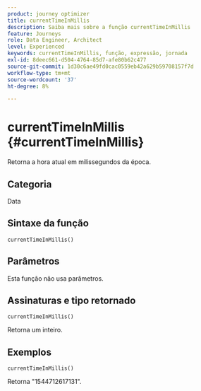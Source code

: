 ```yaml
---
product: journey optimizer
title: currentTimeInMillis
description: Saiba mais sobre a função currentTimeInMillis
feature: Journeys
role: Data Engineer, Architect
level: Experienced
keywords: currentTimeInMillis, função, expressão, jornada
exl-id: 8deec661-d504-4764-85d7-afe80b62c477
source-git-commit: 1d30c6ae49fd0cac0559eb42a629b59708157f7d
workflow-type: tm+mt
source-wordcount: '37'
ht-degree: 8%

---
```


# currentTimeInMillis {#currentTimeInMillis}

Retorna a hora atual em milissegundos da época.

## Categoria

Data

## Sintaxe da função

`currentTimeInMillis()`

## Parâmetros

Esta função não usa parâmetros.

## Assinaturas e tipo retornado

`currentTimeInMillis()`

Retorna um inteiro.

## Exemplos

`currentTimeInMillis()`

Retorna &quot;1544712617131&quot;.
